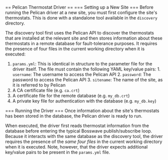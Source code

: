 == Pelican Thermostat Driver ==
=== Setting up a New Site ===
Before running the Pelican driver at a new site, you must first configure the
site's thermostats. This is done with a standalone tool available in the
`discovery` directory.

The discovery tool first uses the Pelican API to discover the thermostats that
are installed at the relevant site and then stores information about these
thermostats in a remote database for fault-tolerance purposes. It requires the
presence of four files in the current working directory when it is executed:
  1. `params.yml`: This is identical in structure to the parameter file for the
     driver itself. The file must contain the following YAML key/value pairs:
    1. `username`: The username to access the Pelican API
    2. `password`: The password to access the Pelican API
    3. `sitename`: The name of the site, as it is referred to by Pelican
  2. A CA certificate file (e.g. `ca.crt`)
  3. A certificate file for the remote database (e.g. `my_db.crt`)
  4. A private key file for authentication with the database (e.g. `my_db.key`)

=== Running the Driver ===
Once information about the site's thermostats has been stored in the database,
the Pelican driver is ready to run.

When executed, the driver first reads thermostat information from the database
before entering the typical Bosswave publish/subscribe loop. Because it
interacts with the same database as the discovery tool, the driver requires the
presence of the *same four files* in the current working directory when it is
executed. Note, however, that the driver expects additional key/value pairs to
be present in the `params.yml` file.
